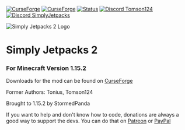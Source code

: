 [![CurseForge](http://cf.way2muchnoise.eu/simply-jetpacks-2.svg)](https://www.curseforge.com/minecraft/mc-mods/simply-jetpacks-2)
[![CurseForge](http://cf.way2muchnoise.eu/versions/simply-jetpacks-2.svg)](https://www.curseforge.com/minecraft/mc-mods/simply-jetpacks-2)
[![Status](https://img.shields.io/badge/Status-In_Development-orange.svg)](https://github.com/Tomson124/SimplyJetpacks2)
[![Discord Tomson124](https://img.shields.io/badge/Discord-Tomson124-738bd7.svg?style=flat-square)](https://discord.gg/CcbJjRh)
[![Discord SimplyJetpacks](https://img.shields.io/badge/Discord-SimplyJetpacks-738bd7.svg?style=flat-square)](https://discord.gg/v5qJysC)

![Simply Jetpacks 2 Logo](https://raw.githubusercontent.com/Tomson124/SimplyJetpacks2/1.15/src/main/resources/assets/simplyjetpacks/logo.png "Simply Jetpacks 2 Logo")

# Simply Jetpacks 2
### For Minecraft Version 1.15.2

Downloads for the mod can be found on [CurseForge](https://www.curseforge.com/minecraft/mc-mods/simply-jetpacks-2 "CurseForge - Simply Jetpacks 2")

Former Authors: Tonius, Tomson124

Brought to 1.15.2 by StormedPanda

If you want to help and don't know how to code, donations are always a good way to support the devs.
You can do that on [Patreon](https://www.patreon.com/Tomson124 "Tomson124 Patreon") or [PayPal](https://www.paypal.me/Tomson124 "Tomson124 PayPal")
